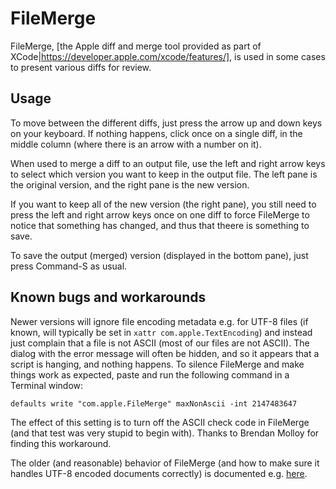 # FileMerge

FileMerge, [the Apple diff and merge tool provided as part of
XCode|https://developer.apple.com/xcode/features/], is used
in some cases to present various diffs for review.

## Usage

To move between the different diffs, just press the arrow up and down keys on
your keyboard. If nothing happens, click once on a single diff, in the middle
column (where there is an arrow with a number on it).

When used to merge a diff to an output file, use the left and right arrow keys
to select which version you want to keep in the output file. The left pane is
the original version, and the right pane is the new version.

If you want to keep all of the new version (the right pane), you still need to
press the left and right arrow keys once on one diff to force FileMerge to
notice that something has changed, and thus that theere is something to save.

To save the output (merged) version (displayed in the bottom pane), just press
Command-S as usual.

## Known bugs and workarounds

Newer versions will ignore file encoding metadata e.g. for UTF-8 files
(if known, will typically be set in `xattr com.apple.TextEncoding`)
and instead just complain that a file is not ASCII (most of our files are not
ASCII). The dialog with the error message will
often be hidden, and so it appears that a script is hanging, and nothing
happens. To silence FileMerge and make things work as expected, paste and run
the following command in a Terminal window:

```
defaults write "com.apple.FileMerge" maxNonAscii -int 2147483647
```

The effect of this setting is to turn off the ASCII check code in FileMerge (and
that test was very stupid to begin with).
Thanks to Brendan Molloy for finding this workaround.

The older (and reasonable) behavior of FileMerge (and how to make sure it
handles UTF-8 encoded documents correctly) is documented e.g.
[here](http://jasonfharris.com/blog/2010/07/filemerge-and-utf-8/).
